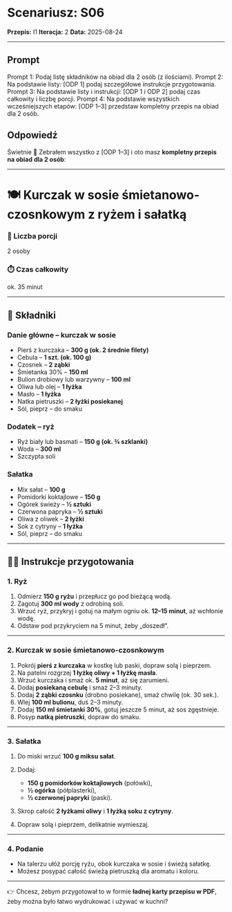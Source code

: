 ﻿# Scenariusz: S06
**Przepis:** I1
**Iteracja:** 2
**Data:** 2025-08-24

---

## Prompt
Prompt 1: Podaj listę składników na obiad dla 2 osób (z ilościami). Prompt 2: Na podstawie listy: [ODP 1] podaj szczegółowe instrukcje przygotowania. Prompt 3: Na podstawie listy i instrukcji: [ODP 1 i ODP 2] podaj czas całkowity i liczbę porcji. Prompt 4: Na podstawie wszystkich wcześniejszych etapów: [ODP 1–3] przedstaw kompletny przepis na obiad dla 2 osób.


## Odpowiedź
Świetnie 🙂 Zebrałem wszystko z \[ODP 1–3] i oto masz **kompletny przepis na obiad dla 2 osób**:

---

# 🍽️ Kurczak w sosie śmietanowo-czosnkowym z ryżem i sałatką

### 🔢 Liczba porcji

2 osoby

### ⏱️ Czas całkowity

ok. 35 minut

---

## 🛒 Składniki

### Danie główne – kurczak w sosie

* Pierś z kurczaka – **300 g (ok. 2 średnie filety)**
* Cebula – **1 szt. (ok. 100 g)**
* Czosnek – **2 ząbki**
* Śmietanka 30% – **150 ml**
* Bulion drobiowy lub warzywny – **100 ml**
* Oliwa lub olej – **1 łyżka**
* Masło – **1 łyżka**
* Natka pietruszki – **2 łyżki posiekanej**
* Sól, pieprz – do smaku

### Dodatek – ryż

* Ryż biały lub basmati – **150 g (ok. ¾ szklanki)**
* Woda – **300 ml**
* Szczypta soli

### Sałatka

* Mix sałat – **100 g**
* Pomidorki koktajlowe – **150 g**
* Ogórek świeży – **½ sztuki**
* Czerwona papryka – **½ sztuki**
* Oliwa z oliwek – **2 łyżki**
* Sok z cytryny – **1 łyżka**
* Sól, pieprz – do smaku

---

## 👩‍🍳 Instrukcje przygotowania

### 1. Ryż

1. Odmierz **150 g ryżu** i przepłucz go pod bieżącą wodą.
2. Zagotuj **300 ml wody** z odrobiną soli.
3. Wrzuć ryż, przykryj i gotuj na małym ogniu ok. **12–15 minut**, aż wchłonie wodę.
4. Odstaw pod przykryciem na 5 minut, żeby „doszedł”.

---

### 2. Kurczak w sosie śmietanowo-czosnkowym

1. Pokrój **pierś z kurczaka** w kostkę lub paski, dopraw solą i pieprzem.
2. Na patelni rozgrzej **1 łyżkę oliwy + 1 łyżkę masła**.
3. Wrzuć kurczaka i smaż ok. **5 minut**, aż się zarumieni.
4. Dodaj **posiekaną cebulę** i smaż 2–3 minuty.
5. Dodaj **2 ząbki czosnku** (drobno posiekane), smaż chwilę (ok. 30 sek.).
6. Wlej **100 ml bulionu**, duś 2–3 minuty.
7. Dodaj **150 ml śmietanki 30%**, gotuj jeszcze 5 minut, aż sos zgęstnieje.
8. Posyp **natką pietruszki**, dopraw do smaku.

---

### 3. Sałatka

1. Do miski wrzuć **100 g miksu sałat**.
2. Dodaj:

   * **150 g pomidorków koktajlowych** (połówki),
   * **½ ogórka** (półplasterki),
   * **½ czerwonej papryki** (paski).
3. Skrop całość **2 łyżkami oliwy** i **1 łyżką soku z cytryny**.
4. Dopraw solą i pieprzem, delikatnie wymieszaj.

---

### 4. Podanie

* Na talerzu ułóż porcję ryżu, obok kurczaka w sosie i świeżą sałatkę.
* Możesz posypać całość świeżą pietruszką dla aromatu i koloru.

---

👉 Chcesz, żebym przygotował to w formie **ładnej karty przepisu w PDF**, żeby można było łatwo wydrukować i używać w kuchni?
